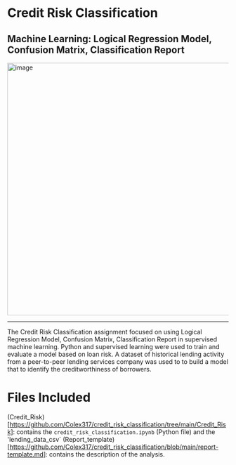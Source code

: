 # Credit Risk Classification
## Machine Learning: Logical Regression Model, Confusion Matrix, Classification Report

<img width="575" alt="image" src="https://github.com/Colex317/credit_risk_classification/assets/148498483/5f1382a1-a67f-40e5-8ab4-760e22f77756">

_______________________________________________________________________________________________________________________________________________

The Credit Risk Classification assignment focused on using Logical Regression Model, Confusion Matrix, Classification Report in supervised machine learning. Python and supervised learning were used to train and evaluate a model based on loan risk. A dataset of historical lending activity from a peer-to-peer lending services company was used to to build a model that to identify the creditworthiness of borrowers.

# Files Included
(Credit_Risk)[https://github.com/Colex317/credit_risk_classification/tree/main/Credit_Risk]: contains the `credit_risk_classification.ipynb` (Python file) and the 'lending_data_csv`
(Report_template)[https://github.com/Colex317/credit_risk_classification/blob/main/report-template.md]: contains the description of the analysis.
